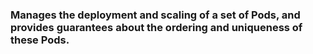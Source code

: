### Manages the deployment and scaling of a set of Pods, and provides guarantees about the ordering and uniqueness of these Pods.